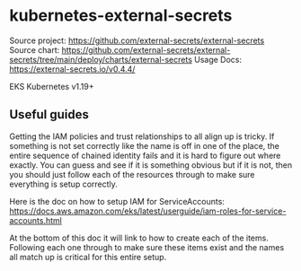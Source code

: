 #  kubernetes-external-secrets

Source project: https://github.com/external-secrets/external-secrets
Source chart: https://github.com/external-secrets/external-secrets/tree/main/deploy/charts/external-secrets
Usage Docs: https://external-secrets.io/v0.4.4/

EKS Kubernetes v1.19+

## Useful guides
Getting the IAM policies and trust relationships to all align up is tricky.  If something is not set correctly like
the name is off in one of the place, the entire sequence of chained identity fails and it is hard to figure out where
exactly.  You can guess and see if it is something obvious but if it is not, then you should just follow each of the
resources through to make sure everything is setup correctly.

Here is the doc on how to setup IAM for ServiceAccounts: https://docs.aws.amazon.com/eks/latest/userguide/iam-roles-for-service-accounts.html

At the bottom of this doc it will link to how to create each of the items.  Following each one through to make sure these
items exist and the names all match up is critical for this entire setup.
